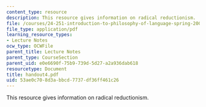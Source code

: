 ```yaml
---
content_type: resource
description: This resource gives information on radical reductionism.
file: /courses/24-251-introduction-to-philosophy-of-language-spring-2005/53ae0c708d3abbcd7737df36ff461c26_handout4.pdf
file_type: application/pdf
learning_resource_types:
- Lecture Notes
ocw_type: OCWFile
parent_title: Lecture Notes
parent_type: CourseSection
parent_uid: e0e6690f-75b9-739d-5d27-a2a936dab618
resourcetype: Document
title: handout4.pdf
uid: 53ae0c70-8d3a-bbcd-7737-df36ff461c26
---
```

This resource gives information on radical reductionism.

